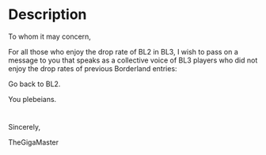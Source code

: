 # Description

To whom it may concern,



For all those who enjoy the drop rate of BL2 in BL3, I wish to pass on a message to you that speaks as a collective voice of BL3 players who did not enjoy the drop rates of previous Borderland entries:

Go back to BL2.

You plebeians.

#

Sincerely,

TheGigaMaster

